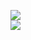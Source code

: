 [![](https://img.shields.io/badge/Made%20With-Github%20Spray-lightgrey.svg?style=for-the-badge&logo=github)](https://github.com/Annihil/github-spray#5301)  
[![](https://i.imgur.com/2DrTn0Z.gif)](https://github.com/Annihil/github-spray)